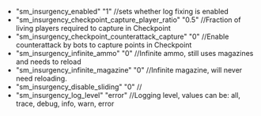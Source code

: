 * "sm_insurgency_enabled" "1" //sets whether log fixing is enabled
 * "sm_insurgency_checkpoint_capture_player_ratio" "0.5" //Fraction of living players required to capture in Checkpoint
 * "sm_insurgency_checkpoint_counterattack_capture" "0" //Enable counterattack by bots to capture points in Checkpoint
 * "sm_insurgency_infinite_ammo" "0" //Infinite ammo, still uses magazines and needs to reload
 * "sm_insurgency_infinite_magazine" "0" //Infinite magazine, will never need reloading.
 * "sm_insurgency_disable_sliding" "0" //
 * "sm_insurgency_log_level" "error" //Logging level, values can be: all, trace, debug, info, warn, error
